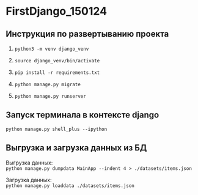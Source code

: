 # FirstDjango_150124

## Инструкция по развертыванию проекта
1. `python3 -m venv django_venv`

2. `source django_venv/bin/activate`

3. `pip install -r requirements.txt`

4. `python manage.py migrate`

5. `python manage.py runserver`

## Запуск терминала в контексте django
`python manage.py shell_plus --ipython`


## Выгрузка и загрузка данных из БД
Выгрузка данных:  
`python manage.py dumpdata MainApp --indent 4 > ./datasets/items.json`

Загрузка данных:  
`python manage.py loaddata ./datasets/items.json`
